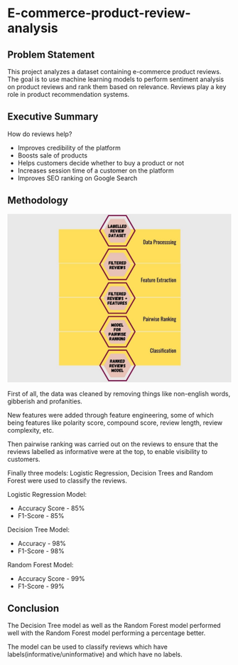 # E-commerce-product-review-analysis

## Problem Statement
This project analyzes a dataset containing e-commerce product reviews. The goal is to use machine learning models to perform sentiment analysis on product reviews and rank them based on relevance. Reviews play a key role in product recommendation systems.

## Executive Summary
How do reviews help?
* Improves credibility of the platform
* Boosts sale of products
* Helps customers decide whether to buy a product or not
* Increases session time of a customer on the platform
* Improves SEO ranking on Google Search

## Methodology

<img src='./images/process.jpg' alt='process'>


First of all, the data was cleaned by removing things like non-english words, gibberish and profanities. 

New features were added through feature engineering, some of which being features like polarity score, compound score, review length, review complexity, etc.

Then pairwise ranking was carried out on the reviews to ensure that the reviews labelled as informative were at the top, to enable visibility to customers.

Finally three models: Logistic Regression, Decision Trees and Random Forest were used to classify the reviews. 

Logistic Regression Model:
* Accuracy Score - 85%
* F1-Score - 85%

Decision Tree Model:
* Accuracy - 98%
* F1-Score - 98%

Random Forest Model:
* Accuracy Score - 99%
* F1-Score - 99%


## Conclusion
The Decision Tree model as well as the Random Forest model performed well with the Random Forest model performing a percentage better.

The model can be used to classify reviews which have labels(informative/uninformative) and which have no labels.


